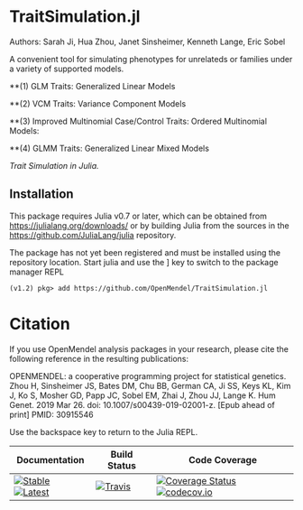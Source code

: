 # TraitSimulation.jl
Authors: Sarah Ji, Hua Zhou, Janet Sinsheimer, Kenneth Lange, Eric Sobel

A convenient tool for simulating phenotypes for unrelateds or families under a variety of supported models.

**(1) GLM Traits: Generalized Linear Models 

**(2) VCM Traits: Variance Component Models

**(3) Improved Multinomial Case/Control Traits: Ordered Multinomial Models:

**(4) GLMM Traits: Generalized Linear Mixed Models 

*Trait Simulation in Julia.*

## Installation
This package requires Julia v0.7 or later, which can be obtained from https://julialang.org/downloads/ or by building Julia from the sources in the https://github.com/JuliaLang/julia repository.

The package has not yet been registered and must be installed using the repository location. Start julia and use the ] key to switch to the package manager REPL

`(v1.2) pkg> add https://github.com/OpenMendel/TraitSimulation.jl`

# Citation
If you use OpenMendel analysis packages in your research, please cite the following reference in the resulting publications:

OPENMENDEL: a cooperative programming project for statistical genetics. Zhou H, Sinsheimer JS, Bates DM, Chu BB, German CA, Ji SS, Keys KL, Kim J, Ko S, Mosher GD, Papp JC, Sobel EM, Zhai J, Zhou JJ, Lange K. Hum Genet. 2019 Mar 26. doi: 10.1007/s00439-019-02001-z. [Epub ahead of print] PMID: 30915546



Use the backspace key to return to the Julia REPL.

| **Documentation**                                                                           | **Build Status**                                                              | **Code Coverage**                                                                            |
|---------------------------------------------------------------------------------------------|-------------------------------------------------------------------------------|----------------------------------------------------------------------------------------------|
| [![Stable][docs-stable-img]][docs-stable-url] [![Latest][docs-latest-img]][docs-latest-url] | [![Travis][travis-img]][travis-url]| [![Coverage Status][coveralls-img]][coveralls-url] [![codecov.io][codecov-img]][codecov-url] |

[docs-latest-img]: https://img.shields.io/badge/docs-latest-blue.svg
[docs-latest-url]: https://openmendel.github.io/TraitSimulation.jl/dev/

[docs-stable-img]: https://img.shields.io/badge/docs-stable-blue.svg
[docs-stable-url]: https://openmendel.github.io/TraitSimulation.jl/dev/

[travis-img]: https://travis-ci.org/OpenMendel/TraitSimulation.jl.svg?branch=master
[travis-url]: https://travis-ci.org/OpenMendel/TraitSimulation.jl

[issues-url]: https://github.com/OpenMendel/TraitSimulation.jl/issues

[coveralls-img]: https://coveralls.io/repos/github/OpenMendel/TraitSimulation.jl/badge.svg?branch=master
[coveralls-url]: https://coveralls.io/github/OpenMendel/TraitSimulation.jl?branch=master

[codecov-img]: https://codecov.io/gh/OpenMendel/TraitSimulation.jl/branch/master/graph/badge.svg
[codecov-url]: https://codecov.io/gh/OpenMendel/TraitSimulation.jl


